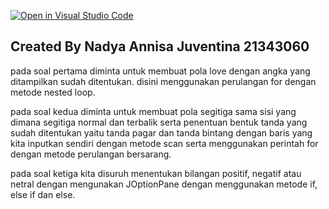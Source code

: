 [![Open in Visual Studio Code](https://classroom.github.com/assets/open-in-vscode-c66648af7eb3fe8bc4f294546bfd86ef473780cde1dea487d3c4ff354943c9ae.svg)](https://classroom.github.com/online_ide?assignment_repo_id=8987522&assignment_repo_type=AssignmentRepo)
## Created By Nadya Annisa Juventina 21343060

pada soal pertama diminta untuk membuat pola love dengan angka yang ditampilkan sudah ditentukan. disini menggunakan perulangan for dengan metode nested loop.

pada soal kedua diminta untuk membuat pola segitiga sama sisi yang dimana segitiga normal dan terbalik serta penentuan bentuk tanda yang sudah ditentukan yaitu tanda pagar dan tanda bintang dengan baris yang kita inputkan sendiri dengan metode scan serta menggunakan perintah for dengan metode perulangan bersarang.

pada soal ketiga kita disuruh menentukan bilangan positif, negatif atau netral dengan mengunakan JOptionPane dengan menggunakan metode if, else if dan else.
